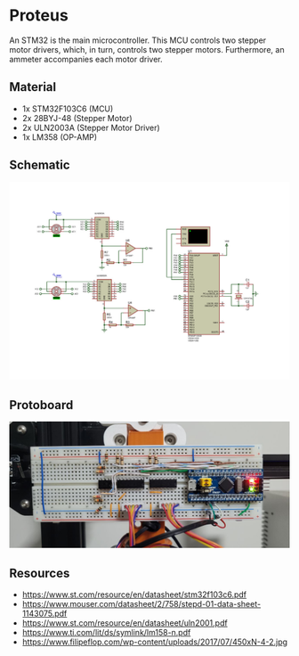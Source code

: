 # Proteus

An STM32 is the main microcontroller. This MCU controls two stepper motor
drivers, which, in turn, controls two stepper motors. Furthermore, an ammeter
accompanies each motor driver.

## Material
 - 1x STM32F103C6 (MCU)
 - 2x 28BYJ-48 (Stepper Motor)
 - 2x ULN2003A (Stepper Motor Driver)
 - 1x LM358 (OP-AMP)

## Schematic

![Schematic](images/schematic.jpg)

## Protoboard

![Protoboard](images/protoboard.jpg)

## Resources
- https://www.st.com/resource/en/datasheet/stm32f103c6.pdf
- https://www.mouser.com/datasheet/2/758/stepd-01-data-sheet-1143075.pdf
- https://www.st.com/resource/en/datasheet/uln2001.pdf
- https://www.ti.com/lit/ds/symlink/lm158-n.pdf
- https://www.filipeflop.com/wp-content/uploads/2017/07/450xN-4-2.jpg